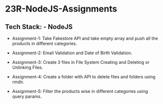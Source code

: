 # 23R-NodeJS-Assignments

## Tech Stack: - NodeJS

* Assignment-1: Take Fakestore API and take empty array and push all the products in different categories.

* Assignment-2: Email Validation and Date of Birth Validation.

* Assignment-3: Create 3 files in File System Creating and Deleting or Unlinking Files.

* Assignment-4: Create a folder with API to delete files and folders using rmdir.

* Assignment-5: Filter the products wise in different categories using query params.
